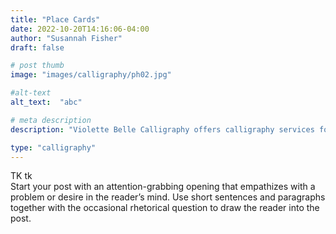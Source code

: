 ```yaml
---
title: "Place Cards"
date: 2022-10-20T14:16:06-04:00
author: "Susannah Fisher"
draft: false

# post thumb
image: "images/calligraphy/ph02.jpg"

#alt-text
alt_text:  "abc"

# meta description
description: "Violette Belle Calligraphy offers calligraphy services for personal stationery, weddings, and other life events."

type: "calligraphy"
---
```


<figcaption>TK tk</figcaption>
Start your post with an attention-grabbing opening that empathizes with a problem or desire in the reader’s mind. Use short sentences and paragraphs together with the occasional rhetorical question to draw the reader into the post. 

